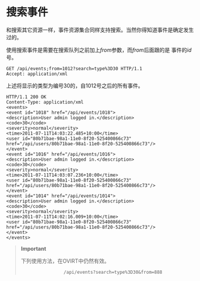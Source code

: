# 搜索事件

和搜索其它资源一样，事件资源集合同样支持搜索。当然你得知道事件是确定发生过的。

使用搜索事件是需要在搜索队列之前加上*from*参数，而*from*后面跟的是
事件的*id*号。

    GET /api/events;from=1012?search=type%3D30 HTTP/1.1
    Accept: application/xml
                      

上述将显示的类型为编号30的，自1012号之后的所有事件。


    HTTP/1.1 200 OK
    Content-Type: application/xml
    <events>
    <event id="1018" href="/api/events/1018">
    <description>User admin logged in.</description>
    <code>30</code>
    <severity>normal</severity>
    <time>2011-07-11T14:03:22.485+10:00</time>
    <user id="80b71bae-98a1-11e0-8f20-525400866c73"
    href="/api/users/80b71bae-98a1-11e0-8f20-525400866c73"/>
    </event>
    <event id="1016" href="/api/events/1016">
    <description>User admin logged in.</description>
    <code>30</code>
    <severity>normal</severity>
    <time>2011-07-11T14:03:07.236+10:00</time>
    <user id="80b71bae-98a1-11e0-8f20-525400866c73"
    href="/api/users/80b71bae-98a1-11e0-8f20-525400866c73"/>
    </event>
    <event id="1014" href="/api/events/1014">
    <description>User admin logged in.</description>
    <code>30</code>
    <severity>normal</severity>
    <time>2011-07-11T14:02:16.009+10:00</time>
    <user id="80b71bae-98a1-11e0-8f20-525400866c73"
    href="/api/users/80b71bae-98a1-11e0-8f20-525400866c73"/>
    </event>
    </events>

                      

> **Important**
>
> 下列使用方法，在OVIRT中仍然有效。
>
>
>                     /api/events?search=type%3D30&from=888
>
>                      

